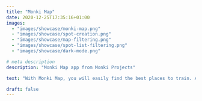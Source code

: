```yaml
---
title: "Monki Map"
date: 2020-12-25T17:35:16+01:00
images:
  - "images/showcase/monki-map.png"
  - "images/showcase/spot-creation.png"
  - "images/showcase/map-filtering.png"
  - "images/showcase/spot-list-filtering.png"
  - "images/showcase/dark-mode.png"

# meta description
description: "Monki Map app from Monki Projects"

text: "With Monki Map, you will easily find the best places to train. And if you want to train with others, chances are you’ll get this too."

draft: false
---
```

